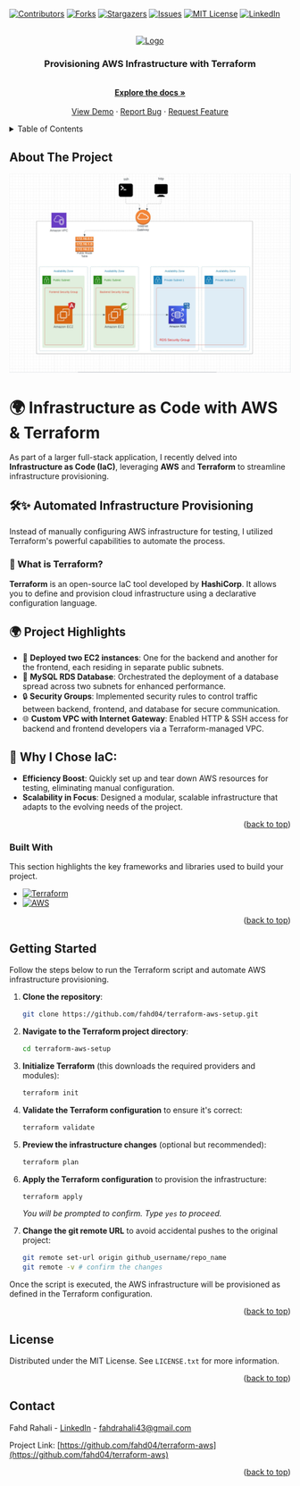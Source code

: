 <a id="readme-top"></a>



<!-- PROJECT SHIELDS -->
<!--
*** I'm using markdown "reference style" links for readability.
*** Reference links are enclosed in brackets [ ] instead of parentheses ( ).
*** See the bottom of this document for the declaration of the reference variables
*** for contributors-url, forks-url, etc. This is an optional, concise syntax you may use.
*** https://www.markdownguide.org/basic-syntax/#reference-style-links
-->
[![Contributors][contributors-shield]][contributors-url]
[![Forks][forks-shield]][forks-url]
[![Stargazers][stars-shield]][stars-url]
[![Issues][issues-shield]][issues-url]
[![MIT License][license-shield]][license-url]
[![LinkedIn][linkedin-shield]][linkedin-url]



<!-- PROJECT LOGO -->
<br />
<div align="center">
  <a href="https://github.com/fahd04/terraform-aws">
    <img src="aws-terraform.jpg" alt="Logo" width="80" height="80">
  </a>
  <h3 align="center">Provisioning AWS Infrastructure with Terraform</h3>
  <p align="center">
    <br />
    <a href="https://github.com/fahd04/terraform-aws"><strong>Explore the docs »</strong></a>
    <br />
    <br />
    <a href="https://github.com/fahd04/terraform-aws">View Demo</a>
    ·
    <a href="https://github.com/fahd04/terraform-aws/issues/new?labels=bug&template=bug-report---.md">Report Bug</a>
    ·
    <a href="https://github.com/fahd04/terraform-aws/issues/new?labels=enhancement&template=feature-request---.md">Request Feature</a>
  </p>
</div>



<!-- TABLE OF CONTENTS -->
<details>
  <summary>Table of Contents</summary>
  <ol>
    <li>
      <a href="#about-the-project">About The Project</a>
      <ul>
        <li><a href="#built-with">Built With</a></li>
      </ul>
    </li>
    <li>
      <a href="#getting-started">Getting Started</a>
      <ul>
        <li><a href="#prerequisites">Prerequisites</a></li>
        <li><a href="#installation">Installation</a></li>
      </ul>
    </li>
    <li><a href="#usage">Usage</a></li>
    <li><a href="#license">License</a></li>
    <li><a href="#contact">Contact</a></li>
    <li><a href="#acknowledgments">Acknowledgments</a></li>
  </ol>
</details>



<!-- ABOUT THE PROJECT -->
## About The Project

[![Product Name Screen Shot][product-screenshot]](https://example.com)

# 🌍 Infrastructure as Code with AWS & Terraform

As part of a larger full-stack application, I recently delved into **Infrastructure as Code (IaC)**, leveraging **AWS** and **Terraform** to streamline infrastructure provisioning.

## 🛠️✨ Automated Infrastructure Provisioning
Instead of manually configuring AWS infrastructure for testing, I utilized Terraform's powerful capabilities to automate the process.

### 📖 What is Terraform?
**Terraform** is an open-source IaC tool developed by **HashiCorp**. It allows you to define and provision cloud infrastructure using a declarative configuration language.

## 🌍 Project Highlights
- 🚀 **Deployed two EC2 instances**: One for the backend and another for the frontend, each residing in separate public subnets.
- 💾 **MySQL RDS Database**: Orchestrated the deployment of a database spread across two subnets for enhanced performance.
- 🔒 **Security Groups**: Implemented security rules to control traffic between backend, frontend, and database for secure communication.
- 🌐 **Custom VPC with Internet Gateway**: Enabled HTTP & SSH access for backend and frontend developers via a Terraform-managed VPC.

## 🧩 Why I Chose IaC:
- **Efficiency Boost**: Quickly set up and tear down AWS resources for testing, eliminating manual configuration.
- **Scalability in Focus**: Designed a modular, scalable infrastructure that adapts to the evolving needs of the project.


<p align="right">(<a href="#readme-top">back to top</a>)</p>



### Built With

This section highlights the key frameworks and libraries used to build your project.

* [![Terraform][Terraform]][Terraform-url]
* [![AWS][AWS]][AWS-url]

<p align="right">(<a href="#readme-top">back to top</a>)</p>


<!-- GETTING STARTED -->
## Getting Started

Follow the steps below to run the Terraform script and automate AWS infrastructure provisioning.

1. **Clone the repository**:
   ```sh
   git clone https://github.com/fahd04/terraform-aws-setup.git
   ```

2. **Navigate to the Terraform project directory**:
   ```sh
   cd terraform-aws-setup
   ```

3. **Initialize Terraform** (this downloads the required providers and modules):
   ```sh
   terraform init
   ```

4. **Validate the Terraform configuration** to ensure it's correct:
   ```sh
   terraform validate
   ```

5. **Preview the infrastructure changes** (optional but recommended):
   ```sh
   terraform plan
   ```

6. **Apply the Terraform configuration** to provision the infrastructure:
   ```sh
   terraform apply
   ```
   _You will be prompted to confirm. Type `yes` to proceed._

7. **Change the git remote URL** to avoid accidental pushes to the original project:
   ```sh
   git remote set-url origin github_username/repo_name
   git remote -v # confirm the changes
   ```

Once the script is executed, the AWS infrastructure will be provisioned as defined in the Terraform configuration.


<p align="right">(<a href="#readme-top">back to top</a>)</p>



<!-- USAGE EXAMPLES -->



<!-- LICENSE -->
## License

Distributed under the MIT License. See `LICENSE.txt` for more information.

<p align="right">(<a href="#readme-top">back to top</a>)</p>



<!-- CONTACT -->
## Contact

Fahd Rahali - [LinkedIn](https://www.linkedin.com/in/fahd-rahali-77b02526a/) - fahdrahali43@gmail.com

Project Link: [https://github.com/fahd04/terraform-aws](https://github.com/fahd04/terraform-aws)

<p align="right">(<a href="#readme-top">back to top</a>)</p>



<!-- MARKDOWN LINKS & IMAGES -->
<!-- https://www.markdownguide.org/basic-syntax/#reference-style-links -->
[contributors-shield]: https://img.shields.io/github/contributors/fahd04/terraform-aws.svg?style=for-the-badge
[contributors-url]: https://github.com/fahd04/terraform-aws/graphs/contributors
[forks-shield]: https://img.shields.io/github/forks/fahd04/terraform-aws.svg?style=for-the-badge
[forks-url]: https://github.com/fahd04/terraform-aws/network/members
[stars-shield]: https://img.shields.io/github/stars/fahd04/terraform-aws.svg?style=for-the-badge
[stars-url]: https://github.com/fahd04/gest-app/stargazers
[issues-shield]: https://img.shields.io/github/issues/fahd04/terraform-aws.svg?style=for-the-badge
[issues-url]: https://github.com/fahd04/terraform-aws/issues
[license-shield]: https://img.shields.io/github/license/fahd04/terraform-aws.svg?style=for-the-badge
[license-url]: https://github.com/fahd04/terraform-aws/blob/main/LICENSE.txt
[linkedin-shield]: https://img.shields.io/badge/-LinkedIn-black.svg?style=for-the-badge&logo=linkedin&colorB=555
[linkedin-url]: https://www.linkedin.com/in/fahd-rahali-77b02526a/
[product-screenshot]: /infra-graph.jpeg
[Terraform]: https://img.shields.io/badge/Terraform-7B42BC?style=for-the-badge&logo=terraform&logoColor=white
[Terraform-url]: https://developer.hashicorp.com/terraform/docs
[AWS]: https://img.shields.io/badge/AWS-%23232f3e?logo=amazon
[AWS-url]: https://docs.aws.amazon.com/
